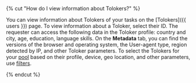 {% cut "How do I view information about Tolokers?" %}

You can view information about Tolokers of your tasks on the [Tolokers]({{ users }}) page. To view information about a Toloker, select their ID. The requester can access the following data in the Toloker profile: country and city, age, education, language skills. On the **Metadata** tab, you can find the versions of the browser and operating system, the User-agent type, region detected by IP, and other Toloker parameters. To select the Tolokers for your [pool](../../../../glossary.md#pool) based on their profile, device, geo location, and other parameters, use [filters](../../../../guide/concepts/filters.md).

{% endcut %}